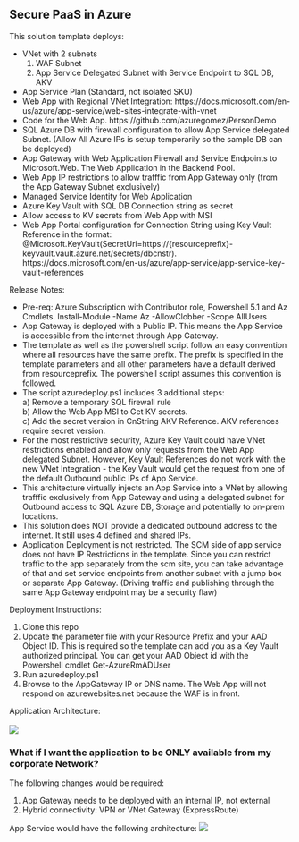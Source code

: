 <h2>Secure PaaS in Azure</h2>
This solution template deploys:
<ul>
<li>VNet with 2 subnets
<ol>
    <li>WAF Subnet 
    <li>App Service Delegated Subnet with Service Endpoint to SQL DB, AKV
</ol>
<li>App Service Plan (Standard, not isolated SKU)
<li>Web App with Regional VNet Integration: https://docs.microsoft.com/en-us/azure/app-service/web-sites-integrate-with-vnet
<li>Code for the Web App. https://github.com/azuregomez/PersonDemo
<li>SQL Azure DB with firewall configuration to allow App Service delegated Subnet. (Allow All Azure IPs is setup temporarily so the sample DB can be deployed)
<li>App Gateway with Web Application Firewall and Service Endpoints to Microsoft.Web. The Web Application in the Backend Pool.
<li>Web App IP restrictions to allow trafffic from App Gateway only (from the App Gateway Subnet exclusively)
<li>Managed Service Identity for Web Application
<li>Azure Key Vault with SQL DB Connection string as secret
<li>Allow access to KV secrets from Web App with MSI
<li>Web App Portal configuration for Connection String using Key Vault Reference in the format: @Microsoft.KeyVault(SecretUri=https://{resourceprefix}-keyvault.vault.azure.net/secrets/dbcnstr). 
https://docs.microsoft.com/en-us/azure/app-service/app-service-key-vault-references
</ul>
Release Notes:
<ul>
<li>Pre-req: Azure Subscription with Contributor role, Powershell 5.1 and Az Cmdlets. Install-Module -Name Az -AllowClobber -Scope AllUsers
<li>App Gateway is deployed with a Public IP. This means the App Service is accessible from the internet through App Gateway.
<li>The template as well as the powershell script follow an easy convention where all resources have the same prefix. The prefix is specified in the template parameters and all other parameters have a default derived from resourceprefix.  The powershell script assumes this convention is followed.
<li>The script azuredeploy.ps1 includes 3 additional steps: <br>a) Remove a temporary SQL firewall rule  <br>b) Allow the Web App MSI to Get KV secrets.<br> c) Add the secret version in CnString AKV Reference. AKV references require secret version.
<li>For the most restrictive security, Azure Key Vault could have VNet restrictions enabled and allow only requests from the Web App delegated Subnet.  However, Key Vault References do not work with the new VNet Integration - the Key Vault would get the request from one of the default Outbound public IPs of App Service.  
<li>This architecture virtually injects an App Service into a VNet by allowing trafffic exclusively from App Gateway and using a delegated subnet for Outbound access to SQL Azure DB, Storage and potentially to on-prem locations. 
<li>This solution does NOT provide a dedicated outbound address to the internet. It still uses 4 defined and shared IPs.
<li>Application Deployment is not restricted. The SCM side of app service does not have IP Restrictions in the template. Since you can restrict traffic to the app separately from the scm site, you can take advantage of that and set service endpoints from another subnet with a jump box or separate App Gateway. (Driving traffic and publishing through the same App Gateway endpoint may be a security flaw)
</ul>
Deployment Instructions:
<ol>
<li>Clone this repo
<li>Update the parameter file with your Resource Prefix and your AAD Object ID.  This is required so the template can add you as a Key Vault authorized principal. You can get your AAD Object id with the Powershell cmdlet Get-AzureRmADUser
<li>Run azuredeploy.ps1
<li>Browse to the AppGateway IP or DNS name. The Web App will not respond on azurewebsites.net because the WAF is in front.
</ol>
Application Architecture:
<br/><br/>
<img src="https://storagegomez.blob.core.windows.net/public/images/securepaas-rvi.png">
<br>
<h3>What if I want the application to be ONLY available from my corporate Network?</h3>
The following changes would be required:
<ol>
<li>App Gateway needs to be deployed with an internal IP, not external
<li>Hybrid connectivity: VPN or VNet Gateway (ExpressRoute)
</ol>
App Service would have the following architecture:
<img src="https://storagegomez.blob.core.windows.net/public/images/injectapp.png">
